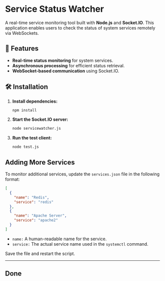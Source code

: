 # Service Status Watcher

A real-time service monitoring tool built with **Node.js** and **Socket.IO**. This application enables users to check the status of system services remotely via WebSockets.

## 🚀 Features

- **Real-time status monitoring** for system services.
- **Asynchronous processing** for efficient status retrieval.
- **WebSocket-based communication** using Socket.IO.

## 🛠️ Installation

1. **Install dependencies:**
   ```sh
   npm install
   ```
2. **Start the Socket.IO server:**
   ```sh
   node servicewatcher.js
   ```
3. **Run the test client:**
   ```sh
   node test.js
   ```

## Adding More Services

To monitor additional services, update the `services.json` file in the following format:

```json
[
  {
    "name": "Redis",
    "service": "redis"
  },
  {
    "name": "Apache Server",
    "service": "apache2"
  }
]
```

- `name:` A human-readable name for the service.
- `service:` The actual service name used in the `systemctl` command.

Save the file and restart the script.

---

## Done
